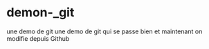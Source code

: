 # demon-_git
une demo de git
une demo de git qui se passe bien
et maintenant on modifie depuis Github

